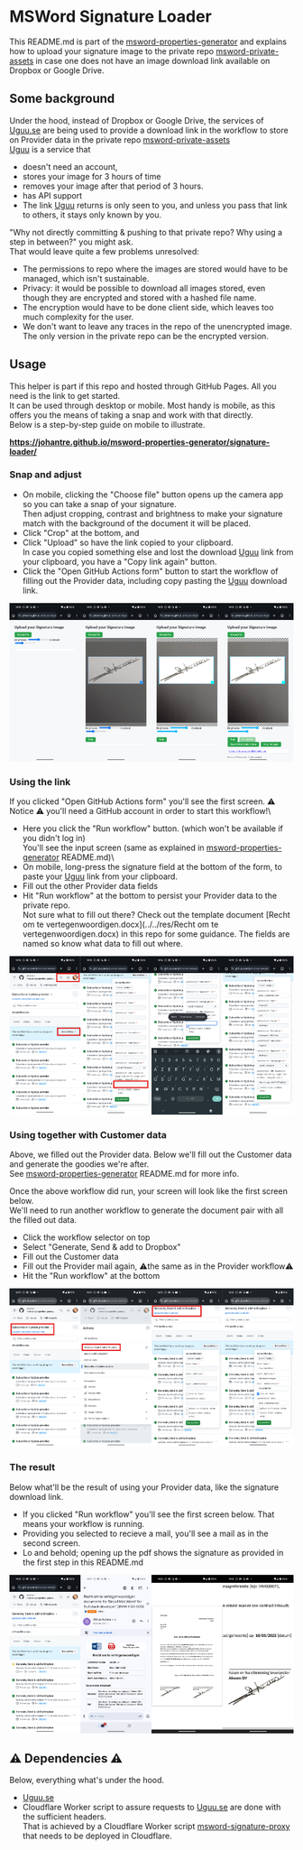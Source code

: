 # MSWord Signature Loader

This README.md is part of the [msword-properties-generator](https://github.com/johantre/msword-properties-generator) and explains how to upload your signature image to the private repo [msword-private-assets](https://github.com/johantre/msword-private-assets) in case one does not have an image download link available on Dropbox or Google Drive. 

## Some background
Under the hood, instead of Dropbox or Google Drive, the services of [Uguu.se](https://uguu.se/) are being used to provide a download link in the workflow to store on Provider data in the private repo [msword-private-assets](https://github.com/johantre/msword-private-assets)\
[Uguu](https://uguu.se/) is a service that 
- doesn't need an account, 
- stores your image for 3 hours of time 
- removes your image after that period of 3 hours.
- has API support
- The link [Uguu](https://uguu.se/) returns is only seen to you, and unless you pass that link to others, it stays only known by you. 

"Why not directly committing & pushing to that private repo? Why using a step in between?" you might ask.\
That would leave quite a few problems unresolved:
- The permissions to repo where the images are stored would have to be managed, which isn't sustainable.
- Privacy: it would be possible to download all images stored, even though they are encrypted and stored with a hashed file name.
- The encryption would have to be done client side, which leaves too much complexity for the user.
- We don't want to leave any traces in the repo of the unencrypted image. The only version in the private repo can be the encrypted version.

## Usage 
This helper is part if this repo and hosted through GitHub Pages. All you need is the link to get started.\
It can be used through desktop or mobile. Most handy is mobile, as this offers you the means of taking a snap and work with that directly.\
Below is a step-by-step guide on mobile to illustrate. 

**https://johantre.github.io/msword-properties-generator/signature-loader/**

### Snap and adjust
- On mobile, clicking the "Choose file" button opens up the camera app so you can take a snap of your signature.\
Then adjust cropping, contrast and brightness to make your signature match with the background of the document it will be placed.
- Click "Crop" at the bottom, and 
- Click "Upload" so have the link copied to your clipboard.\
In case you copied something else and lost the download [Uguu](https://uguu.se/) link from your clipboard, you have a "Copy link again" button.
- Click the "Open GitHub Actions form" button to start the workflow of filling out the Provider data, including copy pasting the [Uguu](https://uguu.se/) download link. 
<div style="display: flex; justify-content: space-between;">
<a href="../../assets/signature-loader/Signature Loader1.png"><img src="../../assets/signature-loader/Signature Loader1.png" width="300"></a>
<a href="../../assets/signature-loader/Signature Loader2.png"><img src="../../assets/signature-loader/Signature Loader2.png" width="300"></a>
<a href="../../assets/signature-loader/Signature Loader3.png"><img src="../../assets/signature-loader/Signature Loader3.png" width="300"></a>
<a href="../../assets/signature-loader/Signature Loader4.png"><img src="../../assets/signature-loader/Signature Loader4.png" width="300"></a>
</div>

### Using the link
If you clicked "Open GitHub Actions form" you'll see the first screen. ⚠️ Notice ⚠️ you'll need a GitHub account in order to start this workflow!\
- Here you click the "Run workflow" button. (which won't be available if you didn't log in)\
You'll see the input screen (same as explained in [msword-properties-generator](https://github.com/johantre/msword-properties-generator) README.md)\
- On mobile, long-press the signature field at the bottom of the form, to paste your [Uguu](https://uguu.se/) link from your clipboard.
- Fill out the other Provider data fields
- Hit "Run workflow" at the bottom to persist your Provider data to the private repo.\
Not sure what to fill out there?  Check out the template document [Recht om te vertegenwoordigen.docx](../../res/Recht om te vertegenwoordigen.docx) in this repo for some guidance. The fields are named so know what data to fill out where. 
<div style="display: flex; justify-content: space-between;">
<a href="../../assets/signature-loader/Signature Loader5.png"><img src="../../assets/signature-loader/Signature Loader5.png" width="300"></a>
<a href="../../assets/signature-loader/Signature Loader6.png"><img src="../../assets/signature-loader/Signature Loader6.png" width="300"></a>
<a href="../../assets/signature-loader/Signature Loader7.png"><img src="../../assets/signature-loader/Signature Loader7.png" width="300"></a>
<a href="../../assets/signature-loader/Signature Loader8.png"><img src="../../assets/signature-loader/Signature Loader8.png" width="300"></a>
</div>

### Using together with Customer data
Above, we filled out the Provider data.  Below we'll fill out the Customer data and generate the goodies we're after.\
See [msword-properties-generator](https://github.com/johantre/msword-properties-generator) README.md for more info.

Once the above workflow did run, your screen will look like the first screen below.\
We'll need to run another workflow to generate the document pair with all the filled out data.
- Click the workflow selector on top
- Select "Generate, Send & add to Dropbox"
- Fill out the Customer data
- Fill out the Provider mail again, ⚠️the same as in the Provider workflow⚠️
- Hit the "Run workflow" at the bottom 

<div style="display: flex; justify-content: space-between;">
<a href="../../assets/signature-loader/Usage1.png"><img src="../../assets/signature-loader/Usage1.png" width="300"></a>
<a href="../../assets/signature-loader/Usage2.png"><img src="../../assets/signature-loader/Usage2.png" width="300"></a>
<a href="../../assets/signature-loader/Usage3.png"><img src="../../assets/signature-loader/Usage3.png" width="300"></a>
<a href="../../assets/signature-loader/Usage4.png"><img src="../../assets/signature-loader/Usage4.png" width="300"></a>
</div>

### The result 
Below what'll be the result of using your Provider data, like the signature download link.

- If you clicked "Run workflow" you'll see the first screen below. That means your workflow is running.  
- Providing you selected to recieve a mail, you'll see a mail as in the second screen.
- Lo and behold; opening up the pdf shows the signature as provided in the first step in this README.md

<div style="display: flex; justify-content: space-between;">
<a href="../../assets/signature-loader/Signature Loader-GenerateSend1.png"><img src="../../assets/signature-loader/Signature Loader-GenerateSend1.png" width="300"></a>
<a href="../../assets/signature-loader/Signature Loader-GenerateSend2.png"><img src="../../assets/signature-loader/Signature Loader-GenerateSend2.png" width="300"></a>
<a href="../../assets/signature-loader/Signature Loader-GenerateSend3.png"><img src="../../assets/signature-loader/Signature Loader-GenerateSend3.png" width="300"></a>
<a href="../../assets/signature-loader/Signature Loader-GenerateSend4.png"><img src="../../assets/signature-loader/Signature Loader-GenerateSend4.png" width="300"></a>
</div>

## ⚠️ Dependencies ⚠️
Below, everything what's under the hood.
- [Uguu.se](https://uguu.se/)
- Cloudflare Worker script to assure requests to [Uguu.se](https://uguu.se/) are done with the sufficient headers.\
That is achieved by a Cloudflare Worker script [msword-signature-proxy](https://github.com/johantre/msword-signature-proxy) that needs to be deployed in Cloudflare. 

